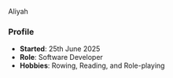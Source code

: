 Aliyah 
### Profile
- **Started**: 25th June 2025
- **Role**: Software Developer
- **Hobbies**: Rowing, Reading, and Role-playing
